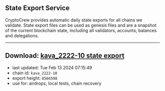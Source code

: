 ## State Export Service
CryptoCrew provides automatic daily state exports for all chains we validate. State export files can be used as genesis files and are a snapshot of the current blockchain state, including all validators, accounts, balances and delegations.

---
**Download: [kava_2222-10 state export](https://dl-eu2.ccvalidators.com/SERVICE/kava/kava_2222-10_export_8566598.json)**
---

- last updated: Tue Feb 13 2024 07:15:49
- chain id: `kava_2222-10`
- export height: `8566598`
- use for: airdrops, local tests, chain recovery
